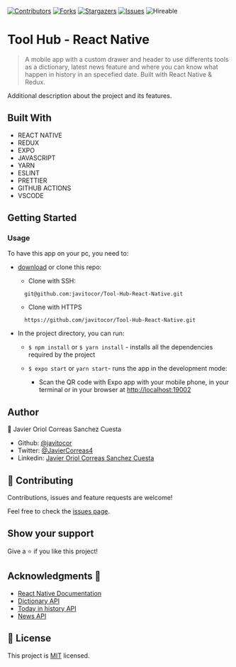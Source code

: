 <!--
*** Thanks for checking out this README Template. If you have a suggestion that would
*** make this better, please fork the repo and create a pull request or simply open
*** an issue with the tag "enhancement".
*** Thanks again! Now go create something AMAZING! :D
-->

<!-- PROJECT SHIELDS -->
<!--
*** I'm using markdown "reference style" links for readability.
*** Reference links are enclosed in brackets [ ] instead of parentheses ( ).
*** See the bottom of this document for the declaration of the reference variables
*** for contributors-url, forks-url, etc. This is an optional, concise syntax you may use.
*** https://www.markdownguide.org/basic-syntax/#reference-style-links
-->
[![Contributors][contributors-shield]][contributors-url] 
[![Forks][forks-shield]][forks-url] 
[![Stargazers][stars-shield]][stars-url] 
[![Issues][issues-shield]][issues-url] 
![Hireable](https://cdn.rawgit.com/hiendv/hireable/master/styles/default/yes.svg) 

# Tool Hub - React Native

>  A mobile app with a custom drawer and header to use differents tools as a dictionary, latest news feature and where you can know what happen in history in an specefied date. Built with React Native & Redux.

Additional description about the project and its features.

## Built With

- REACT NATIVE
- REDUX
- EXPO
- JAVASCRIPT
- YARN
- ESLINT
- PRETTIER
- GITHUB ACTIONS
- VSCODE

## Getting Started

### Usage
To have this app on your pc, you need to:
* [download](https://github.com/javitocor/Tool-Hub-React-Native/archive/main.zip) or clone this repo:
  - Clone with SSH:
  ```
    git@github.com:javitocor/Tool-Hub-React-Native.git
  ```
  - Clone with HTTPS
  ```
    https://github.com/javitocor/Tool-Hub-React-Native.git
  ```

* In the project directory, you can run:

  - `$ npm install` or `$ yarn install` - installs all the dependencies required by the project

  - `$ expo start` or `yarn start`- runs the app in the development mode:
    - Scan the QR code with Expo app with your mobile phone, in your terminal or in your browser at [http://localhost:19002](http://localhost:19002)

## Author

👤 Javier Oriol Correas Sanchez Cuesta 
- Github: [@javitocor](https://github.com/javitocor) 
- Twitter: [@JavierCorreas4](https://twitter.com/JavierCorreas4) 
- Linkedin: [Javier Oriol Correas Sanchez Cuesta](https://www.linkedin.com/in/javier-correas-sanchez-cuesta-15289482/) 

## 🤝 Contributing

Contributions, issues and feature requests are welcome!

Feel free to check the [issues page](https://github.com/javitocor/Tool-Hub-React-Native/issues).

## Show your support

Give a ⭐️ if you like this project!

## Acknowledgments 🚀

- [React Native Documentation](https://reactnative.dev/docs/getting-started)
- [Dictionary API](https://dictionaryapi.dev/)
- [Today in history API](https://history.muffinlabs.com/)
- [News API](https://newsapi.org/)

## 📝 License

This project is [MIT](lic.url) licensed.

<!-- MARKDOWN LINKS & IMAGES -->
<!-- https://www.markdownguide.org/basic-syntax/#reference-style-links -->
[contributors-shield]: https://img.shields.io/github/contributors/javitocor/Tool-Hub-React-Native.svg?style=flat-square
[contributors-url]: https://github.com/javitocor/Tool-Hub-React-Native/graphs/contributors
[forks-shield]: https://img.shields.io/github/forks/javitocor/Tool-Hub-React-Native.svg?style=flat-square
[forks-url]: https://github.com/javitocor/Tool-Hub-React-Native/network/members
[stars-shield]: https://img.shields.io/github/stars/javitocor/Tool-Hub-React-Native.svg?style=flat-square
[stars-url]: https://github.com/javitocor/Tool-Hub-React-Native/stargazers
[issues-shield]: https://img.shields.io/github/issues/javitocor/Tool-Hub-React-Native.svg?style=flat-square
[issues-url]: https://github.com/javitocor/Tool-Hub-React-Native/issues